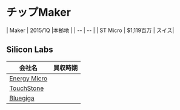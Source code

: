 # チップMaker


| Maker | 2015/1Q |本拠地 |
| -- | -- |
| ST Micro |  $1,119百万 | スイス|


## Silicon Labs

| 会社名 | 買収時期 |
| -- | -- |
| [Energy Micro](http://www.silabs.com/Pages/default.aspx) |
| [TouchStone](http://www.silabs.com/products/analog/Pages/default.aspx)
| [Bluegiga](http://www.bluegiga.com/) |


